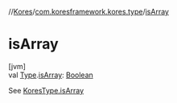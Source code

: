 //[Kores](../../index.md)/[com.koresframework.kores.type](index.md)/[isArray](is-array.md)

# isArray

[jvm]\
val [Type](https://docs.oracle.com/javase/8/docs/api/java/lang/reflect/Type.html).[isArray](is-array.md): [Boolean](https://kotlinlang.org/api/latest/jvm/stdlib/kotlin/-boolean/index.html)

See [KoresType.isArray](-kores-type/is-array.md)
